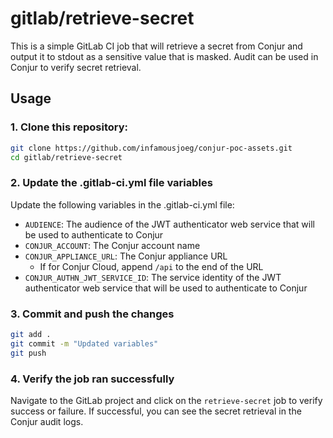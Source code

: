 # gitlab/retrieve-secret

This is a simple GitLab CI job that will retrieve a secret from Conjur and output it to stdout as a sensitive value that is masked. Audit can be used in Conjur to verify secret retrieval.

## Usage

### 1. Clone this repository:

```bash
git clone https://github.com/infamousjoeg/conjur-poc-assets.git
cd gitlab/retrieve-secret
```

### 2. Update the .gitlab-ci.yml file variables

Update the following variables in the .gitlab-ci.yml file:

- `AUDIENCE`: The audience of the JWT authenticator web service that will be used to authenticate to Conjur
- `CONJUR_ACCOUNT`: The Conjur account name
- `CONJUR_APPLIANCE_URL`: The Conjur appliance URL
  - If for Conjur Cloud, append `/api` to the end of the URL
- `CONJUR_AUTHN_JWT_SERVICE_ID`: The service identity of the JWT authenticator web service that will be used to authenticate to Conjur

### 3. Commit and push the changes

```bash
git add .
git commit -m "Updated variables"
git push
```

### 4. Verify the job ran successfully

Navigate to the GitLab project and click on the `retrieve-secret` job to verify success or failure. If successful, you can see the secret retrieval in the Conjur audit logs.